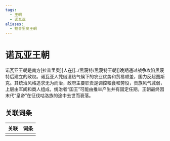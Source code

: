 ```yaml
---
tags:
  - 王朝
  - 诺瓦亚
aliases:
  - 拉普里奥王朝
---
```

# 诺瓦亚王朝

诺瓦亚王朝是南方[拉普里奥]]人在[[../黑蔑特/黑蔑特王朝]]晚期通过战争攻陷黑蔑特后建立的政权。诺瓦亚人凭借湿热气候下的农业优势和贸易顺差，国力反超图斯克。其统治风格追求无为而治，政府主要职责是调控粮食和劳役，贵族风气减弱，上层由军阀和商人组成，统治者“国王”可能由推举产生并有固定任期。王朝最终因末代“皇帝”在征伐咕洛族的途中去世而衰落。

## 关联词条

| 关联  | 词条  |
| --- | --- |
|     |     |
